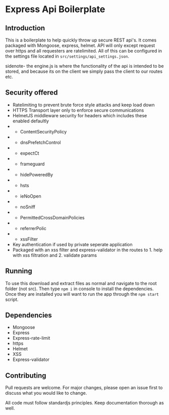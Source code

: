 # Express Api Boilerplate

## Introduction

This is a boilerplate to help quickly throw up secure REST api's. It comes packaged with Mongoose, express, helmet. API will only except request over https and all requesters are ratelimited. All of this can be configured in the settings file located in `src/settings/api_settings.json`.

sidenote- the engine.js is where the functionality of the api is intended to be stored, and because its on the client we simply pass the client to our routes etc.

## Security offered
- Ratelimiting to prevent brute force style attacks and keep load down
- HTTPS Transport layer only to enforce secure communications
- HelmetJS middleware security for headers which includes these enabled defaultly
- - ContentSecurityPolicy
- - dnsPrefetchControl
- - expectCt
- - frameguard
- - hidePoweredBy
- - hsts
- - ieNoOpen
- - noSniff
- - PermittedCrossDomainPolicies
- - referrerPolic
- - xssFilter
- Key authentication if used by private seperate application
- Packaged with an xss filter and express-validator in the routes to 1. help with xss filtration and 2. validate params

## Running
To use this download and extract files as normal and navigate to the root folder (not src). Then type `npm i` in console to install the dependencies. Once they are installed you will want to run the app through the `npm start` script.

## Dependencies
- Mongoose
- Express
- Express-rate-limit
- https
- Helmet
- XSS
- Express-validator

## Contributing
Pull requests are welcome. For major changes, please open an issue first to discuss what you would like to change.

All code must follow standardjs principles. Keep documentation thorough as well.
